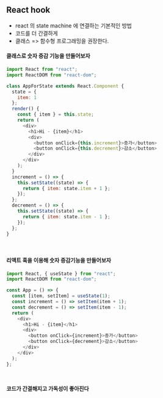 ## React hook


- react 의 state machine 에 연결하는 기본적인 방법
- 코드를 더 간결하게
- 클래스 => 함수형 프로그래밍을 권장한다.



#### 클래스로 숫자 증감 기능을 만들어보자

```javascript
import React from "react";
import ReactDOM from "react-dom";

class AppForState extends React.Component {
  state = {
    item: 1
  };
  render() {
    const { item } = this.state;
    return (
      <div>
        <h1>Hi - {item}</h1>
        <div>
          <button onClick={this.increment}>증가</button>
          <button onClick={this.decrement}>감소</button>
        </div>
      </div>
    );
  }
  increment = () => {
    this.setState((state) => {
      return { item: state.item + 1 };
    });
  };
  decrement = () => {
    this.setState((state) => {
      return { item: state.item - 1 };
    });
  };
}
```


<br>


#### 리액트 훅을 이용해 숫자 증감기능을 만들어보자

```javascript
import React, { useState } from "react";
import ReactDOM from "react-dom";

const App = () => {
  const [item, setItem] = useState(1);
  const increment = () => setItem(item + 1);
  const decrement = () => setItem(item - 1);
  return (
    <div>
      <h1>Hi - {item}</h1>
      <div>
        <button onClick={increment}>증가</button>
        <button onClick={decrement}>감소</button>
      </div>
    </div>
  );
};
```

<br>

**코드가 간결해지고 가독성이 좋아진다**



